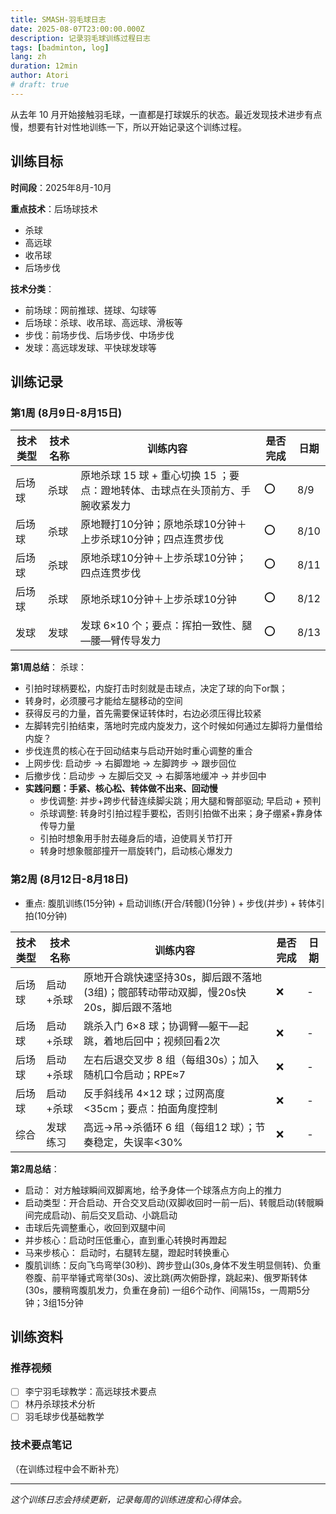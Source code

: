 ```yaml
---
title: SMASH-羽毛球日志
date: 2025-08-07T23:00:00.000Z
description: 记录羽毛球训练过程日志
tags: [badminton, log]
lang: zh
duration: 12min
author: Atori
# draft: true
---
```


从去年 10 月开始接触羽毛球，一直都是打球娱乐的状态。最近发现技术进步有点慢，想要有针对性地训练一下，所以开始记录这个训练过程。

## 训练目标

**时间段**：2025年8月-10月

**重点技术**：后场球技术

- 杀球
- 高远球
- 收吊球
- 后场步伐

**技术分类**：

- 前场球：网前推球、搓球、勾球等
- 后场球：杀球、收吊球、高远球、滑板等
- 步伐：前场步伐、后场步伐、中场步伐
- 发球：高远球发球、平快球发球等

## 训练记录

### 第1周 (8月9日-8月15日)

| 技术类型 | 技术名称 | 训练内容                                                                      | 是否完成 | 日期 |
| -------- | -------- | ----------------------------------------------------------------------------- | -------- | ---- |
| 后场球   | 杀球     | 原地杀球 15 球 + 重心切换 15 ；要点：蹬地转体、击球点在头顶前方、手腕收紧发力 | ⭕       | 8/9  |
| 后场球   | 杀球     | 原地鞭打10分钟；原地杀球10分钟＋上步杀球10分钟；四点连贯步伐                  | ⭕       | 8/10 |
| 后场球   | 杀球     | 原地杀球10分钟＋上步杀球10分钟；四点连贯步伐                                  | ⭕       | 8/11 |
| 后场球   | 杀球     | 原地杀球10分钟＋上步杀球10分钟                                                | ⭕       | 8/12 |
| 发球     | 发球     | 发球 6×10 个；要点：挥拍一致性、腿—腰—臂传导发力                              | ⭕       | 8/13 |

**第1周总结**：
杀球：

- 引拍时球柄要松，内旋打击时刻就是击球点，决定了球的向下or飘；
- 转身时，必须腰弓才能给左腿移动的空间
- 获得反弓的力量，首先需要保证转体时，右边必须压得比较紧
- 左脚转完引拍结束，落地时完成内旋发力，这个时候如何通过左脚将力量借给内旋？
- 步伐连贯的核心在于回动结束与启动开始时重心调整的重合
- 上网步伐: 启动步 -> 右脚蹬地 -> 左脚跨步 -> 跟步回位
- 后撤步伐：启动步 -> 左脚后交叉 -> 右脚落地缓冲 -> 并步回中
- **实践问题：手紧、核心松、转体做不出来、回动慢**
  - 步伐调整: 并步+跨步代替连续脚尖跳；用大腿和臀部驱动; 早启动 + 预判
  - 杀球调整: 转身时引拍过程手要松，否则引拍做不出来；身子绷紧+靠身体传导力量
  - 引拍时想象用手肘去碰身后的墙，迫使肩关节打开
  - 转身时想象髋部撞开一扇旋转门，启动核心爆发力

### 第2周 (8月12日-8月18日)

- 重点: 腹肌训练(15分钟) + 启动训练(开合/转髋)(1分钟 ) + 步伐(并步) + 转体引拍(10分钟)

| 技术类型 | 技术名称  | 训练内容                                                                             | 是否完成 | 日期 |
| -------- | --------- | ------------------------------------------------------------------------------------ | -------- | ---- |
| 后场球   | 启动+杀球 | 原地开合跳快速坚持30s，脚后跟不落地(3组)；髋部转动带动双脚，慢20s快20s，脚后跟不落地 | ❌       | -    |
| 后场球   | 启动+杀球 | 跳杀入门 6×8 球；协调臂—躯干—起跳，着地后回中；视频回看2次                           | ❌       | -    |
| 后场球   | 启动+杀球 | 左右后退交叉步 8 组（每组30s）；加入随机口令启动；RPE≈7                              | ❌       | -    |
| 后场球   | 启动+杀球 | 反手斜线吊 4×12 球；过网高度<35cm；要点：拍面角度控制                                | ❌       | -    |
| 综合     | 发球练习  | 高远→吊→杀循环 6 组（每组12 球）；节奏稳定，失误率<30%                               | ❌       | -    |

**第2周总结**：

- 启动： 对方触球瞬间双脚离地，给予身体一个球落点方向上的推力
- 启动类型：开合启动、开合交叉启动(双脚收回时一前一后)、转髋启动(转髋瞬间完成启动)、前后交叉启动、小跳启动
- 击球后先调整重心，收回到双腿中间
- 并步核心：启动时压低重心，直到重心转换时再蹬起
- 马来步核心： 启动时，右腿转左腿，蹬起时转换重心
- 腹肌训练：反向飞鸟弯举(30秒)、跨步登山(30s,身体不发生明显侧转)、负重卷腹、前平举锤式弯举(30s)、波比跳(两次俯卧撑，跳起来)、俄罗斯转体(30s，腰稍弯腹肌发力，负重在身前) 一组6个动作、间隔15s，一周期5分钟；3组15分钟

## 训练资料

### 推荐视频

- [ ] 李宁羽毛球教学：高远球技术要点
- [ ] 林丹杀球技术分析
- [ ] 羽毛球步伐基础教学

### 技术要点笔记

（在训练过程中会不断补充）

---

_这个训练日志会持续更新，记录每周的训练进度和心得体会。_
